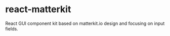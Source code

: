 # react-matterkit
React GUI component kit based on matterkit.io design and focusing on input fields.
